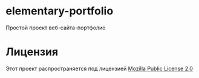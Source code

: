 # elementary-portfolio
Простой проект веб-сайта-портфолио

# Лицензия
Этот проект распространяется под лицензией [Mozilla Public License 2.0](https://choosealicense.com/licenses/mpl-2.0/)
